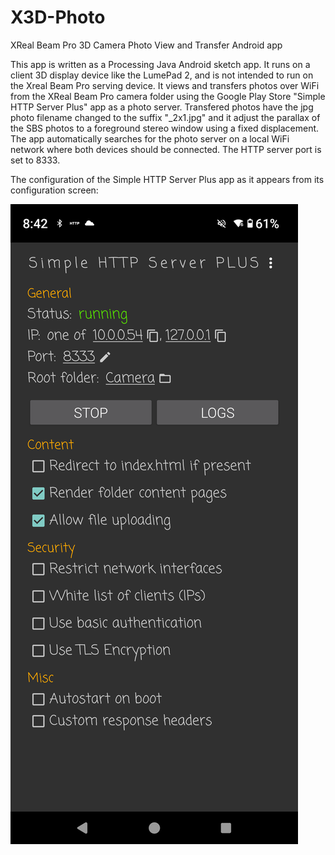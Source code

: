 # X3D-Photo
XReal Beam Pro 3D Camera Photo View and Transfer Android app

This app is written as a Processing Java Android sketch app. It runs on a client 3D display device like the LumePad 2, and is not intended to run on the Xreal Beam Pro serving device. 
It views and transfers photos over WiFi from the XReal Beam Pro camera folder using the Google Play Store "Simple HTTP Server Plus" app as a photo server.
Transfered photos have the jpg photo filename changed to the suffix "_2x1.jpg" and it adjust the parallax of the SBS photos to a foreground stereo window using a fixed displacement.
The app automatically searches for the photo server on a local WiFi network where both devices should be connected. The HTTP server port is set to 8333.

The configuration of the Simple HTTP Server Plus app as it appears from its configuration screen:

![Configuration Screen](images/configScreenshot.png)
